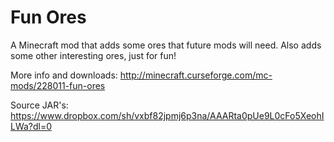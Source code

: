 Fun Ores
===========

A Minecraft mod that adds some ores that future mods will need. Also adds some other interesting
ores, just for fun!

More info and downloads: http://minecraft.curseforge.com/mc-mods/228011-fun-ores

Source JAR's: https://www.dropbox.com/sh/vxbf82jpmj6p3na/AAARta0pUe9L0cFo5XeohILWa?dl=0
